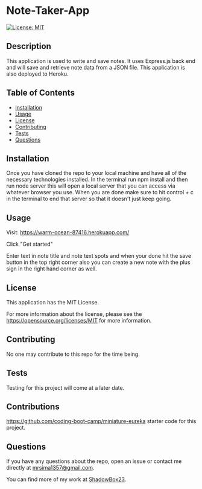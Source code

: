 # Note-Taker-App
  [![License: MIT](https://img.shields.io/badge/License-MIT-yellow.svg)](https://opensource.org/licenses/MIT)
  ## Description
  This application is used to write and save notes. It uses Express.js back end and will save and retrieve note data from a JSON file. This application is also deployed to Heroku.
  ## Table of Contents
  * [Installation](#installation)
  * [Usage](#usage)
  * [License](#license)
  * [Contributing](#contributing)
  * [Tests](#tests)
  * [Questions](#questions)
  
  ## Installation
  Once you have cloned the repo to your local machine and have all of the necessary technologies installed. In the terminal run npm install and then run node server this will open a local server that you can access via whatever browser you use. When you are done make sure to hit control + c in the terminal to end that server so that it doesn't just keep going.

  ## Usage
  Visit: https://warm-ocean-87416.herokuapp.com/
  
  Click "Get started" 
  
  Enter text in note title and note text spots and when your done hit the save button in the top right corner also you can create a new note with the plus sign in the right hand corner as well.

  ## License
  This application has the MIT License.

  For more information about the license, please see the https://opensource.org/licenses/MIT for more information.

  ## Contributing
  No one may contribute to this repo for the time being.

  ## Tests
  Testing for this project will come at a later date. 

  ## Contributions
  https://github.com/coding-boot-camp/miniature-eureka starter code for this project.

  ## Questions
  If you have any questions about the repo, open an issue or contact me directly at mrsima1357@gmail.com.
  
  You can find more of my work at [ShadowBox23](https://github.com/ShadowBox23).


